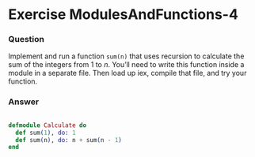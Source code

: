 Exercise ModulesAndFunctions-4
==============================

### Question

Implement and run a function `sum(n)` that uses recursion to calculate the sum of the integers from 1 to *n*. You’ll need to write this function inside a module in a separate file. Then load up iex, compile that file, and try your function.


### Answer

```elixir

defmodule Calculate do
  def sum(1), do: 1
  def sum(n), do: n + sum(n - 1)
end

```
